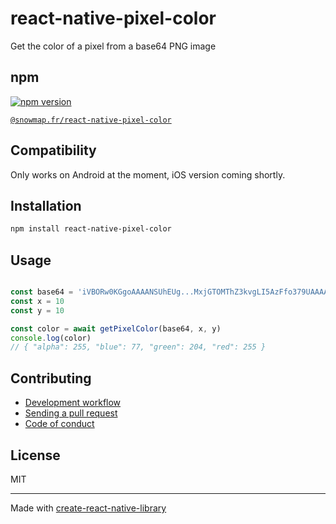 # react-native-pixel-color

Get the color of a pixel from a base64 PNG image


## npm

[![npm version](https://img.shields.io/npm/v/@snowmap.fr/react-native-pixel-color.svg)](https://www.npmjs.com/package/@snowmap.fr/react-native-pixel-color)

[`@snowmap.fr/react-native-pixel-color`](https://www.npmjs.com/package/@snowmap.fr/react-native-pixel-color)


## Compatibility

Only works on Android at the moment, iOS version coming shortly.

## Installation


```sh
npm install react-native-pixel-color
```


## Usage


```js

const base64 = 'iVBORw0KGgoAAAANSUhEUg...MxjGTOMThZ3kvgLI5AzFfo379UAAAAASUVORK5CYII=';
const x = 10
const y = 10

const color = await getPixelColor(base64, x, y)
console.log(color)
// { "alpha": 255, "blue": 77, "green": 204, "red": 255 }
```


## Contributing

- [Development workflow](CONTRIBUTING.md#development-workflow)
- [Sending a pull request](CONTRIBUTING.md#sending-a-pull-request)
- [Code of conduct](CODE_OF_CONDUCT.md)

## License

MIT

---

Made with [create-react-native-library](https://github.com/callstack/react-native-builder-bob)
